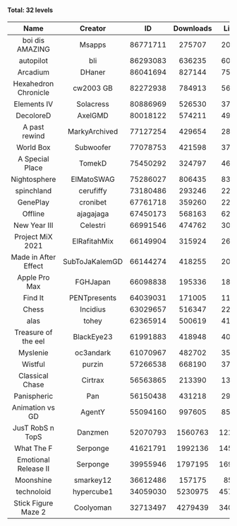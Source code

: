 #### Total: 32 levels

| Name | Creator | ID | Downloads | Likes |
|:---:|:---:|:---:|:---:|:---:|
| boi dis AMAZING | Msapps | 86771711 | 275707 | 20632
| autopilot | bli | 86293083 | 636235 | 60170
| Arcadium | DHaner | 86041694 | 827144 | 75891
| Hexahedron Chronicle | cw2003 GB | 82272938 | 784913 | 56826
| Elements IV | Solacress | 80886969 | 526530 | 37809
| DecoloreD | AxelGMD | 80018122 | 574211 | 49009
| A past rewind | MarkyArchived | 77127254 | 429654 | 28221
| World Box | Subwoofer | 77078753 | 421598 | 37148
| A Special Place | TomekD | 75450292 | 324797 | 46689
| Nightosphere | ElMatoSWAG | 75286027 | 806435 | 83753
| spinchland | cerufiffy | 73180486 | 293246 | 22002
| GenePlay | cronibet | 67761718 | 359260 | 22308
| Offline | ajagajaga | 67450173 | 568163 | 62319
| New Year III | Celestri | 66991546 | 474762 | 30321
| Project MiX 2021 | ElRafitahMix | 66149904 | 315924 | 26513
| Made in After Effect | SubToJaKalemGD | 66144274 | 418255 | 20657
| Apple Pro Max | FGHJapan | 66098838 | 195336 | 18495
| Find It | PENTpresents | 64039031 | 171005 | 11890
| Chess | Incidius | 63029657 | 516347 | 22107
| alas | tohey | 62365914 | 500619 | 41613
| Treasure of the eel | BlackEye23 | 61991883 | 418948 | 40742
| Myslenie | oc3andark | 61070967 | 482702 | 35282
| Wistful | purzin | 57266538 | 668190 | 37655
| Classical Chase | Cirtrax | 56563865 | 213390 | 13910
| Panispheric | Pan | 56150438 | 431218 | 29197
| Animation vs GD | AgentY | 55094160 | 997605 | 85362
| JusT RobS n TopS | Danzmen | 52070793 | 1560763 | 121768
| What The F | Serponge | 41621791 | 1992136 | 145200
| Emotional Release II | Serponge | 39955946 | 1797195 | 169481
| Moonshine | smarkey12 | 36612486 | 157175 | 8541
| technoloid | hypercube1 | 34059030 | 5230975 | 457214
| Stick Figure Maze 2 | Coolyoman | 32713497 | 4279439 | 340473
